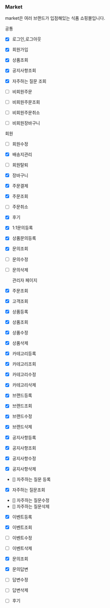 ### Market

market은 여러 브랜드가 입점해있는 식품 쇼핑몰입니다.

공통
- [x] 로그인,로그아웃
- [x] 회원가입
- [x] 상품조회
- [x] 공지사항조회
- [x] 자주하는 질문 조회

- [ ] 비회원주문
- [ ] 비회원주문조회
- [ ] 비회원주문취소
- [ ] 비회원장바구니


회원
- [ ] 회원수정
- [x] 배송지관리
- [ ] 회원탈퇴


- [X] 장바구니
- [x] 주문결제
- [x] 주문조회
- [ ] 주문취소


- [X] 후기


- [x] 1:1문의등록
- [x] 상품문의등록
- [X] 문의조회
- [ ] 문의수정
- [ ] 문의삭제


  관리자 페이지


- [x] 주문조회


- [x] 고객조회


- [x] 상품등록
- [x] 상품조회
- [x] 상품수정
- [x] 상품삭제


- [x] 카테고리등록
- [x] 카테고리조회
- [x] 카테고리수정
- [x] 카테고리삭제


- [x] 브랜드등록
- [x] 브랜드조회
- [x] 브랜드수정
- [x] 브랜드삭제


- [x] 공지사항등록
- [x] 공지사항조회
- [x] 공지사항수정
- [x] 공지사항삭제


- []  자주하는 질문 등록
- [x] 자주하는 질문조회
- [] 자주하는 질문수정
- [] 자주하는 질문삭제


- [x] 이벤트등록
- [x] 이벤트조회
- [ ] 이벤트수정
- [ ] 이벤트삭제


- [x] 문의조회
- [x] 문의답변
- [ ] 답변수정
- [ ] 답변삭제


- [ ] 후기







